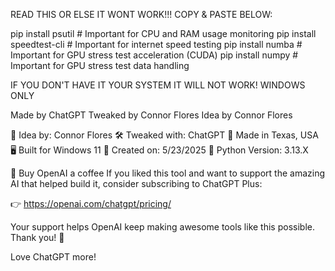 READ THIS OR ELSE IT WONT WORK!!!
COPY & PASTE BELOW:

pip install psutil          # Important for CPU and RAM usage monitoring
pip install speedtest-cli   # Important for internet speed testing
pip install numba           # Important for GPU stress test acceleration (CUDA)
pip install numpy           # Important for GPU stress test data handling

IF YOU DON'T HAVE IT YOUR SYSTEM IT WILL NOT WORK!
WINDOWS ONLY

Made by ChatGPT
Tweaked by Connor Flores
Idea by Connor Flores

🧠 Idea by: Connor Flores
🛠️ Tweaked with: ChatGPT
📍 Made in Texas, USA
🖥️ Built for Windows 11
📅 Created on: 5/23/2025
🐍 Python Version: 3.13.X

💖 Buy OpenAI a coffee
If you liked this tool and want to support the amazing AI that helped build it, consider subscribing to ChatGPT Plus:

👉 https://openai.com/chatgpt/pricing/

Your support helps OpenAI keep making awesome tools like this possible. Thank you! 🙌

Love ChatGPT more!
